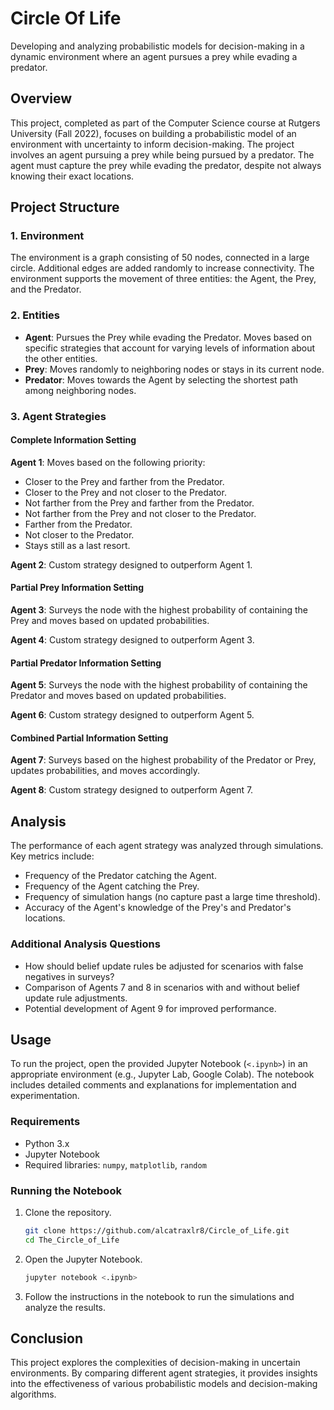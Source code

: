 # Circle Of Life
Developing and analyzing probabilistic models for decision-making in a dynamic environment where an agent pursues a prey while evading a predator.

## Overview

This project, completed as part of the Computer Science course at Rutgers University (Fall 2022), focuses on building a probabilistic model of an environment with uncertainty to inform decision-making. The project involves an agent pursuing a prey while being pursued by a predator. The agent must capture the prey while evading the predator, despite not always knowing their exact locations.

## Project Structure

### 1. Environment

The environment is a graph consisting of 50 nodes, connected in a large circle. Additional edges are added randomly to increase connectivity. The environment supports the movement of three entities: the Agent, the Prey, and the Predator.

### 2. Entities

- **Agent**: Pursues the Prey while evading the Predator. Moves based on specific strategies that account for varying levels of information about the other entities.
- **Prey**: Moves randomly to neighboring nodes or stays in its current node.
- **Predator**: Moves towards the Agent by selecting the shortest path among neighboring nodes.

### 3. Agent Strategies

#### Complete Information Setting

**Agent 1**: Moves based on the following priority:
   - Closer to the Prey and farther from the Predator.
   - Closer to the Prey and not closer to the Predator.
   - Not farther from the Prey and farther from the Predator.
   - Not farther from the Prey and not closer to the Predator.
   - Farther from the Predator.
   - Not closer to the Predator.
   - Stays still as a last resort.

**Agent 2**: Custom strategy designed to outperform Agent 1.

#### Partial Prey Information Setting

**Agent 3**: Surveys the node with the highest probability of containing the Prey and moves based on updated probabilities.

**Agent 4**: Custom strategy designed to outperform Agent 3.

#### Partial Predator Information Setting

**Agent 5**: Surveys the node with the highest probability of containing the Predator and moves based on updated probabilities.

**Agent 6**: Custom strategy designed to outperform Agent 5.

#### Combined Partial Information Setting

**Agent 7**: Surveys based on the highest probability of the Predator or Prey, updates probabilities, and moves accordingly.

**Agent 8**: Custom strategy designed to outperform Agent 7.

## Analysis

The performance of each agent strategy was analyzed through simulations. Key metrics include:

- Frequency of the Predator catching the Agent.
- Frequency of the Agent catching the Prey.
- Frequency of simulation hangs (no capture past a large time threshold).
- Accuracy of the Agent's knowledge of the Prey's and Predator's locations.

### Additional Analysis Questions

- How should belief update rules be adjusted for scenarios with false negatives in surveys?
- Comparison of Agents 7 and 8 in scenarios with and without belief update rule adjustments.
- Potential development of Agent 9 for improved performance.

## Usage

To run the project, open the provided Jupyter Notebook (`<.ipynb>`) in an appropriate environment (e.g., Jupyter Lab, Google Colab). The notebook includes detailed comments and explanations for implementation and experimentation.

### Requirements

- Python 3.x
- Jupyter Notebook
- Required libraries: `numpy`, `matplotlib`, `random`

### Running the Notebook

1. Clone the repository.
   ```bash
   git clone https://github.com/alcatraxlr8/Circle_of_Life.git
   cd The_Circle_of_Life
   ```
2. Open the Jupyter Notebook.
   ```bash
   jupyter notebook <.ipynb>
   ```
3. Follow the instructions in the notebook to run the simulations and analyze the results.

## Conclusion

This project explores the complexities of decision-making in uncertain environments. By comparing different agent strategies, it provides insights into the effectiveness of various probabilistic models and decision-making algorithms.


